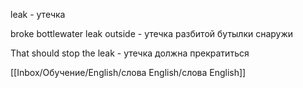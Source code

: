 leak - утечка

broke bottlewater leak outside - утечка разбитой бутылки снаружи


That should stop the leak  - утечка должна прекратиться

[[Inbox/Обучение/English/слова English/слова English]]